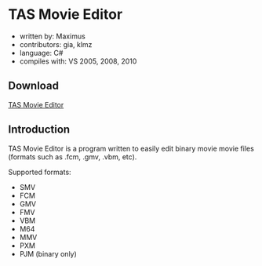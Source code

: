 # TAS Movie Editor #
  * written by: Maximus
  * contributors: gia, klmz
  * language: C#
  * compiles with: VS 2005, 2008, 2010

## Download ##
[TAS Movie Editor](http://code.google.com/p/tastools/downloads/detail?name=TAS-Movie-Editor-v0-12-2i.zip&can=2&q=)

## Introduction ##

TAS Movie Editor is a program written to easily edit binary movie movie files (formats such as .fcm, .gmv, .vbm, etc).

Supported formats:
  * SMV
  * FCM
  * GMV
  * FMV
  * VBM
  * M64
  * MMV
  * PXM
  * PJM (binary only)
